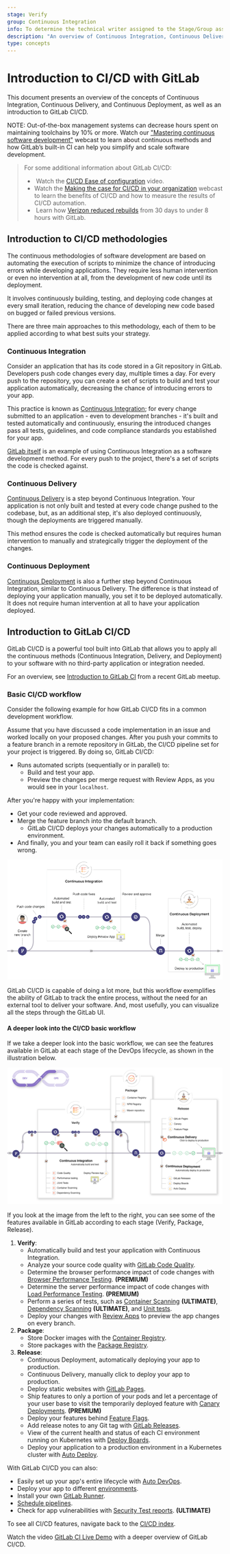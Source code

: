 ```yaml
---
stage: Verify
group: Continuous Integration
info: To determine the technical writer assigned to the Stage/Group associated with this page, see https://about.gitlab.com/handbook/engineering/ux/technical-writing/#assignments
description: "An overview of Continuous Integration, Continuous Delivery, and Continuous Deployment, as well as an introduction to GitLab CI/CD."
type: concepts
---
```


# Introduction to CI/CD with GitLab

This document presents an overview of the concepts of Continuous Integration,
Continuous Delivery, and Continuous Deployment, as well as an introduction to
GitLab CI/CD.

NOTE:
Out-of-the-box management systems can decrease hours spent on maintaining toolchains by 10% or more.
Watch our ["Mastering continuous software development"](https://about.gitlab.com/webcast/mastering-ci-cd/)
webcast to learn about continuous methods and how GitLab’s built-in CI can help you simplify and scale software development.

> For some additional information about GitLab CI/CD:
>
> - <i class="fa fa-youtube-play youtube" aria-hidden="true"></i>&nbsp;Watch the [CI/CD Ease of configuration](https://www.youtube.com/embed/opdLqwz6tcE) video.
> - Watch the [Making the case for CI/CD in your organization](https://about.gitlab.com/compare/github-actions-alternative/)
>   webcast to learn the benefits of CI/CD and how to measure the results of CI/CD automation.
> - <i class="fa fa-youtube-play youtube" aria-hidden="true"></i>&nbsp;Learn how [Verizon reduced rebuilds](https://about.gitlab.com/blog/2019/02/14/verizon-customer-story/)
>   from 30 days to under 8 hours with GitLab.

## Introduction to CI/CD methodologies

The continuous methodologies of software development are based on
automating the execution of scripts to minimize the chance of
introducing errors while developing applications. They require
less human intervention or even no intervention at all, from the
development of new code until its deployment.

It involves continuously building, testing, and deploying code
changes at every small iteration, reducing the chance of developing
new code based on bugged or failed previous versions.

There are three main approaches to this methodology, each of them
to be applied according to what best suits your strategy.

### Continuous Integration

Consider an application that has its code stored in a Git
repository in GitLab. Developers push code changes every day,
multiple times a day. For every push to the repository, you
can create a set of scripts to build and test your application
automatically, decreasing the chance of introducing errors to your app.

This practice is known as [Continuous Integration](https://en.wikipedia.org/wiki/Continuous_integration);
for every change submitted to an application - even to development branches -
it's built and tested automatically and continuously, ensuring the
introduced changes pass all tests, guidelines, and code compliance
standards you established for your app.

[GitLab itself](https://gitlab.com/gitlab-org/gitlab-foss) is an
example of using Continuous Integration as a software
development method. For every push to the project, there's a set
of scripts the code is checked against.

### Continuous Delivery

[Continuous Delivery](https://continuousdelivery.com/) is a step
beyond Continuous Integration. Your application is not only
built and tested at every code change pushed to the codebase,
but, as an additional step, it's also deployed continuously, though
the deployments are triggered manually.

This method ensures the code is checked automatically but requires
human intervention to manually and strategically trigger the deployment
of the changes.

### Continuous Deployment

[Continuous Deployment](https://www.airpair.com/continuous-deployment/posts/continuous-deployment-for-practical-people)
is also a further step beyond Continuous Integration, similar to
Continuous Delivery. The difference is that instead of deploying your
application manually, you set it to be deployed automatically. It does
not require human intervention at all to have your application
deployed.

## Introduction to GitLab CI/CD

GitLab CI/CD is a powerful tool built into GitLab that allows you
to apply all the continuous methods (Continuous Integration,
Delivery, and Deployment) to your software with no third-party
application or integration needed.

<i class="fa fa-youtube-play youtube" aria-hidden="true"></i>
For an overview, see [Introduction to GitLab CI](https://www.youtube.com/watch?v=l5705U8s_nQ&t=397) from a recent GitLab meetup.

### Basic CI/CD workflow

Consider the following example for how GitLab CI/CD fits in a
common development workflow.

Assume that you have discussed a code implementation in an issue
and worked locally on your proposed changes. After you push your
commits to a feature branch in a remote repository in GitLab,
the CI/CD pipeline set for your project is triggered. By doing
so, GitLab CI/CD:

- Runs automated scripts (sequentially or in parallel) to:
  - Build and test your app.
  - Preview the changes per merge request with Review Apps, as you
    would see in your `localhost`.

After you're happy with your implementation:

- Get your code reviewed and approved.
- Merge the feature branch into the default branch.
  - GitLab CI/CD deploys your changes automatically to a production environment.
- And finally, you and your team can easily roll it back if something goes wrong.

![GitLab workflow example](img/gitlab_workflow_example_11_9.png)

GitLab CI/CD is capable of doing a lot more, but this workflow
exemplifies the ability of GitLab to track the entire process,
without the need for an external tool to deliver your software.
And, most usefully, you can visualize all the steps through
the GitLab UI.

#### A deeper look into the CI/CD basic workflow

If we take a deeper look into the basic workflow, we can see
the features available in GitLab at each stage of the DevOps
lifecycle, as shown in the illustration below.

![Deeper look into the basic CI/CD workflow](img/gitlab_workflow_example_extended_v12_3.png)

If you look at the image from the left to the right,
you can see some of the features available in GitLab
according to each stage (Verify, Package, Release).

1. **Verify**:
   - Automatically build and test your application with Continuous Integration.
   - Analyze your source code quality with [GitLab Code Quality](../../user/project/merge_requests/code_quality.md).
   - Determine the browser performance impact of code changes with [Browser Performance Testing](../../user/project/merge_requests/browser_performance_testing.md). **(PREMIUM)**
   - Determine the server performance impact of code changes with [Load Performance Testing](../../user/project/merge_requests/load_performance_testing.md). **(PREMIUM)**
   - Perform a series of tests, such as [Container Scanning](../../user/application_security/container_scanning/index.md) **(ULTIMATE)**, [Dependency Scanning](../../user/application_security/dependency_scanning/index.md) **(ULTIMATE)**, and [Unit tests](../unit_test_reports.md).
   - Deploy your changes with [Review Apps](../review_apps/index.md) to preview the app changes on every branch.
1. **Package**:
   - Store Docker images with the [Container Registry](../../user/packages/container_registry/index.md).
   - Store packages with the [Package Registry](../../user/packages/package_registry/index.md).
1. **Release**:
   - Continuous Deployment, automatically deploying your app to production.
   - Continuous Delivery, manually click to deploy your app to production.
   - Deploy static websites with [GitLab Pages](../../user/project/pages/index.md).
   - Ship features to only a portion of your pods and let a percentage of your user base to visit the temporarily deployed feature with [Canary Deployments](../../user/project/canary_deployments.md). **(PREMIUM)**
   - Deploy your features behind [Feature Flags](../../operations/feature_flags.md).
   - Add release notes to any Git tag with [GitLab Releases](../../user/project/releases/index.md).
   - View of the current health and status of each CI environment running on Kubernetes with [Deploy Boards](../../user/project/deploy_boards.md).
   - Deploy your application to a production environment in a Kubernetes cluster with [Auto Deploy](../../topics/autodevops/stages.md#auto-deploy).

With GitLab CI/CD you can also:

- Easily set up your app's entire lifecycle with [Auto DevOps](../../topics/autodevops/index.md).
- Deploy your app to different [environments](../environments/index.md).
- Install your own [GitLab Runner](https://docs.gitlab.com/runner/).
- [Schedule pipelines](../pipelines/schedules.md).
- Check for app vulnerabilities with [Security Test reports](../../user/application_security/index.md). **(ULTIMATE)**

To see all CI/CD features, navigate back to the [CI/CD index](../README.md).

<i class="fa fa-youtube-play youtube" aria-hidden="true"></i>
Watch the video [GitLab CI Live Demo](https://youtu.be/l5705U8s_nQ?t=369) with a deeper overview of GitLab CI/CD.
